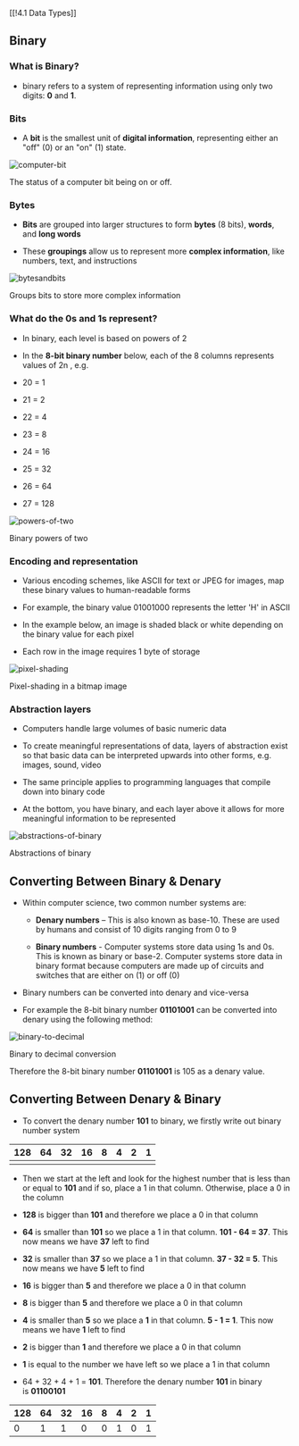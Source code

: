 [[!4.1 Data Types]]

## Binary

### What is Binary?

- binary refers to a system of representing information using only two digits: **0** and **1**.
    

### Bits

- A **bit** is the smallest unit of **digital information**, representing either an "off" (0) or an "on" (1) state.
    

![computer-bit](https://cdn.savemyexams.com/cdn-cgi/image/f=auto,width=3840/https://cdn.savemyexams.com/uploads/2023/12/computer-bit.png)

The status of a computer bit being on or off.

### Bytes

- **Bits** are grouped into larger structures to form **bytes** (8 bits), **words**, and **long words**
    
- These **groupings** allow us to represent more **complex information**, like numbers, text, and instructions
    

![bytesandbits](https://cdn.savemyexams.com/cdn-cgi/image/f=auto,width=3840/https://cdn.savemyexams.com/uploads/2023/12/bytesandbits.png)

Groups bits to store more complex information

### What do the 0s and 1s represent?

- In binary, each level is based on powers of 2
    
- In the **8-bit binary number** below, each of the 8 columns represents values of 2n , e.g.
    
- 20 = 1
    
- 21 = 2
    
- 22 = 4
    
- 23 = 8
    
- 24 = 16
    
- 25 = 32
    
- 26 = 64
    
- 27 = 128
    

![powers-of-two](https://cdn.savemyexams.com/cdn-cgi/image/f=auto,width=3840/https://cdn.savemyexams.com/uploads/2023/12/powers-of-two.png)

Binary powers of two

### Encoding and representation

- Various encoding schemes, like ASCII for text or JPEG for images, map these binary values to human-readable forms
    
- For example, the binary value 01001000 represents the letter 'H' in ASCII
    
- In the example below, an image is shaded black or white depending on the binary value for each pixel
    
- Each row in the image requires 1 byte of storage
    

![pixel-shading](https://cdn.savemyexams.com/cdn-cgi/image/f=auto,width=3840/https://cdn.savemyexams.com/uploads/2023/12/pixel-shading.png)

Pixel-shading in a bitmap image

### Abstraction layers

- Computers handle large volumes of basic numeric data
    
- To create meaningful representations of data, layers of abstraction exist so that basic data can be interpreted upwards into other forms, e.g. images, sound, video
    
- The same principle applies to programming languages that compile down into binary code
    
- At the bottom, you have binary, and each layer above it allows for more meaningful information to be represented
    

![abstractions-of-binary](https://cdn.savemyexams.com/cdn-cgi/image/f=auto,width=3840/https://cdn.savemyexams.com/uploads/2023/12/abstractions-of-binary.png)

Abstractions of binary

## Converting Between Binary & Denary

- Within computer science, two common number systems are:
    
    - **Denary numbers** – This is also known as base-10. These are used by humans and consist of 10 digits ranging from 0 to 9
        
    - **Binary numbers** - Computer systems store data using 1s and 0s. This is known as binary or base-2. Computer systems store data in binary format because computers are made up of circuits and switches that are either on (1) or off (0)
        
- Binary numbers can be converted into denary and vice-versa
    
- For example the 8-bit binary number **01101001** can be converted into denary using the following method:
    

![binary-to-decimal](https://cdn.savemyexams.com/cdn-cgi/image/f=auto,width=3840/https://cdn.savemyexams.com/uploads/2023/12/binary-to-decimal.png)

Binary to decimal conversion

Therefore the 8-bit binary number **01101001** is 105 as a denary value.

## Converting Between Denary & Binary

- To convert the denary number **101** to binary, we firstly write out binary number system
    

|**128**|**64**|**32**|**16**|**8**|**4**|**2**|**1**|
|---|---|---|---|---|---|---|---|
|||||||||

- Then we start at the left and look for the highest number that is less than or equal to **101** and if so, place a 1 in that column. Otherwise, place a 0 in the column
    
- **128** is bigger than **101** and therefore we place a 0 in that column
    
- **64** is smaller than **101** so we place a 1 in that column. **101 - 64 = 37**. This now means we have **37** left to find
    
- **32** is smaller than **37** so we place a 1 in that column. **37 - 32 = 5**. This now means we have **5** left to find
    
- **16** is bigger than **5** and therefore we place a 0 in that column
    
- **8** is bigger than **5** and therefore we place a 0 in that column
    
- **4** is smaller than **5** so we place a **1** in that column. **5 - 1 = 1**. This now means we have **1** left to find
    
- **2** is bigger than **1** and therefore we place a 0 in that column
    
- **1** is equal to the number we have left so we place a 1 in that column
    
- 64 + 32 + 4 + 1 = **101**. Therefore the denary number **101** in binary is **01100101**
    

|**128**|**64**|**32**|**16**|**8**|**4**|**2**|**1**|
|---|---|---|---|---|---|---|---|
|0|1|1|0|0|1|0|1|